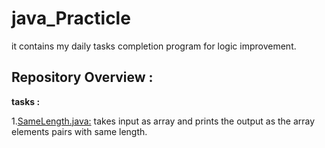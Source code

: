 # java_Practicle
it contains my daily tasks completion program for logic improvement.

## Repository Overview :

**tasks :**

1.<u>SameLength.java:</u> takes input as array and prints the output as the array elements pairs with same length.


